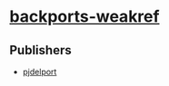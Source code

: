 # [backports-weakref](https://pypi.org/project/backports-weakref)



## Publishers
- [pjdelport](https://pypi.org/user/pjdelport)

